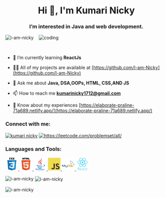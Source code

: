 
<h1 align="center">Hi 👋, I'm Kumari Nicky</h1>
<h3 align="center">I’m interested in Java and web development.</h3>
<img align="right" alt="coding" width="400" src="https:https://miro.medium.com/max/1400/1*qdAW1TjCN57h1lbuuzvchg.gif">

<p align="left"> <img src="https://komarev.com/ghpvc/?username=i-am-nicky&label=Profile%20views&color=0e75b6&style=flat" alt="i-am-nicky" /> </p>

<p align="left"> <a href="https://twitter.com/" target="blank"><img src="https://img.shields.io/twitter/follow/?logo=twitter&style=for-the-badge" alt="" /></a> </p>

- 🌱 I’m currently learning **ReactJs**

- 👨‍💻 All of my projects are available at [https://github.com/I-am-Nicky](https://github.com/I-am-Nicky)

- 💬 Ask me about **Java, DSA,OOPs, HTML, CSS,AND JS**

- 📫 How to reach me **kumarinicky1712@gmail.com**

- 📄 Know about my experiences [https://elaborate-praline-71a689.netlify.app/](https://elaborate-praline-71a689.netlify.app/)

<h3 align="left">Connect with me:</h3>
<p align="left">
<a href="https://linkedin.com/in/kumari nicky" target="blank"><img align="center" src="https://raw.githubusercontent.com/rahuldkjain/github-profile-readme-generator/master/src/images/icons/Social/linked-in-alt.svg" alt="kumari nicky" height="30" width="40" /></a>
<a href="https://www.leetcode.com/https://leetcode.com/problemset/all/" target="blank"><img align="center" src="https://raw.githubusercontent.com/rahuldkjain/github-profile-readme-generator/master/src/images/icons/Social/leet-code.svg" alt="https://leetcode.com/problemset/all/" height="30" width="40" /></a>
</p>

<h3 align="left">Languages and Tools:</h3>
<p align="left"> <a href="https://www.w3schools.com/css/" target="_blank" rel="noreferrer"> <img src="https://raw.githubusercontent.com/devicons/devicon/master/icons/css3/css3-original-wordmark.svg" alt="css3" width="40" height="40"/> </a> <a href="https://www.w3.org/html/" target="_blank" rel="noreferrer"> <img src="https://raw.githubusercontent.com/devicons/devicon/master/icons/html5/html5-original-wordmark.svg" alt="html5" width="40" height="40"/> </a> <a href="https://www.java.com" target="_blank" rel="noreferrer"> <img src="https://raw.githubusercontent.com/devicons/devicon/master/icons/java/java-original.svg" alt="java" width="40" height="40"/> </a> <a href="https://developer.mozilla.org/en-US/docs/Web/JavaScript" target="_blank" rel="noreferrer"> <img src="https://raw.githubusercontent.com/devicons/devicon/master/icons/javascript/javascript-original.svg" alt="javascript" width="40" height="40"/> </a> <a href="https://www.mysql.com/" target="_blank" rel="noreferrer"> <img src="https://raw.githubusercontent.com/devicons/devicon/master/icons/mysql/mysql-original-wordmark.svg" alt="mysql" width="40" height="40"/> </a> <a href="https://reactjs.org/" target="_blank" rel="noreferrer"> <img src="https://raw.githubusercontent.com/devicons/devicon/master/icons/react/react-original-wordmark.svg" alt="react" width="40" height="40"/> </a> </p>

<p><img align="left" src="https://github-readme-stats.vercel.app/api/top-langs?username=i-am-nicky&show_icons=true&locale=en&layout=compact" alt="i-am-nicky" /></p>

<p>&nbsp;<img align="center" src="https://github-readme-stats.vercel.app/api?username=i-am-nicky&show_icons=true&locale=en" alt="i-am-nicky" /></p>

<p><img align="center" src="https://github-readme-streak-stats.herokuapp.com/?user=i-am-nicky&" alt="i-am-nicky" /></p>
